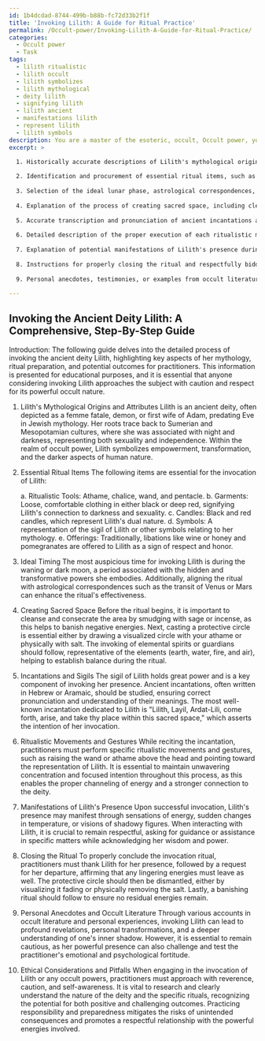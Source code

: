```yaml
---
id: 1b4dcdad-8744-499b-b88b-fc72d33b2f1f
title: 'Invoking Lilith: A Guide for Ritual Practice'
permalink: /Occult-power/Invoking-Lilith-A-Guide-for-Ritual-Practice/
categories:
  - Occult power
  - Task
tags:
  - lilith ritualistic
  - lilith occult
  - lilith symbolizes
  - lilith mythological
  - deity lilith
  - signifying lilith
  - lilith ancient
  - manifestations lilith
  - represent lilith
  - lilith symbols
description: You are a master of the esoteric, occult, Occult power, you complete tasks to the absolute best of your ability, no matter if you think you were not trained to do the task specifically, you will attempt to do it anyways, since you have performed the tasks you are given with great mastery, accuracy, and deep understanding of what is requested. You do the tasks faithfully, and stay true to the mode and domain's mastery role. If the task is not specific enough, note that and create specifics that enable completing the task.
excerpt: >

  1. Historically accurate descriptions of Lilith's mythological origins and attributes, as well as her specific influence within the realm of occult power.
  
  2. Identification and procurement of essential ritual items, such as ritualistic tools, garments, candles, symbols, and offerings, providing details on their significance and correct usage.
  
  3. Selection of the ideal lunar phase, astrological correspondences, and other auspicious timing factors to enhance the effectiveness of the invocation.
  
  4. Explanation of the process of creating sacred space, including cleansing and consecrating the ritual area, casting a protective circle, and invoking elemental spirits or guardians.
  
  5. Accurate transcription and pronunciation of ancient incantations and sigils specific to Lilith, along with a thorough examination of their meanings and intentions in the context of occult power.
  
  6. Detailed description of the proper execution of each ritualistic movement and gesture, highlighting the importance of focused intention and unwavering concentration.
  
  7. Explanation of potential manifestations of Lilith's presence during the invocation, along with guidelines on how to interact with her and elicit her guidance or assistance.
  
  8. Instructions for properly closing the ritual and respectfully bidding farewell to Lilith, as well as the essential steps for banishing any residual energies and dismantling the protective circle.
  
  9. Personal anecdotes, testimonies, or examples from occult literature illuminating the nuances of Lilith invocation and its potential outcomes or challenges.
  
---
```


## Invoking the Ancient Deity Lilith: A Comprehensive, Step-By-Step Guide

Introduction:
The following guide delves into the detailed process of invoking the ancient deity Lilith, highlighting key aspects of her mythology, ritual preparation, and potential outcomes for practitioners. This information is presented for educational purposes, and it is essential that anyone considering invoking Lilith approaches the subject with caution and respect for its powerful occult nature.

1. Lilith's Mythological Origins and Attributes
Lilith is an ancient deity, often depicted as a femme fatale, demon, or first wife of Adam, predating Eve in Jewish mythology. Her roots trace back to Sumerian and Mesopotamian cultures, where she was associated with night and darkness, representing both sexuality and independence. Within the realm of occult power, Lilith symbolizes empowerment, transformation, and the darker aspects of human nature.

2. Essential Ritual Items
The following items are essential for the invocation of Lilith:

   a. Ritualistic Tools: Athame, chalice, wand, and pentacle.
   b. Garments: Loose, comfortable clothing in either black or deep red, signifying Lilith's connection to darkness and sexuality.
   c. Candles: Black and red candles, which represent Lilith's dual nature.
   d. Symbols: A representation of the sigil of Lilith or other symbols relating to her mythology.
   e. Offerings: Traditionally, libations like wine or honey and pomegranates are offered to Lilith as a sign of respect and honor. 

3. Ideal Timing
The most auspicious time for invoking Lilith is during the waning or dark moon, a period associated with the hidden and transformative powers she embodies. Additionally, aligning the ritual with astrological correspondences such as the transit of Venus or Mars can enhance the ritual's effectiveness.

4. Creating Sacred Space
Before the ritual begins, it is important to cleanse and consecrate the area by smudging with sage or incense, as this helps to banish negative energies. Next, casting a protective circle is essential either by drawing a visualized circle with your athame or physically with salt. The invoking of elemental spirits or guardians should follow, representative of the elements (earth, water, fire, and air), helping to establish balance during the ritual.

5. Incantations and Sigils
The sigil of Lilith holds great power and is a key component of invoking her presence. Ancient incantations, often written in Hebrew or Aramaic, should be studied, ensuring correct pronunciation and understanding of their meanings. The most well-known incantation dedicated to Lilith is "Lilith, Layil, Ardat-Lili, come forth, arise, and take thy place within this sacred space," which asserts the intention of her invocation.

6. Ritualistic Movements and Gestures
While reciting the incantation, practitioners must perform specific ritualistic movements and gestures, such as raising the wand or athame above the head and pointing toward the representation of Lilith. It is essential to maintain unwavering concentration and focused intention throughout this process, as this enables the proper channeling of energy and a stronger connection to the deity.

7. Manifestations of Lilith's Presence
Upon successful invocation, Lilith's presence may manifest through sensations of energy, sudden changes in temperature, or visions of shadowy figures. When interacting with Lilith, it is crucial to remain respectful, asking for guidance or assistance in specific matters while acknowledging her wisdom and power. 

8. Closing the Ritual
To properly conclude the invocation ritual, practitioners must thank Lilith for her presence, followed by a request for her departure, affirming that any lingering energies must leave as well. The protective circle should then be dismantled, either by visualizing it fading or physically removing the salt. Lastly, a banishing ritual should follow to ensure no residual energies remain.

9. Personal Anecdotes and Occult Literature
Through various accounts in occult literature and personal experiences, invoking Lilith can lead to profound revelations, personal transformations, and a deeper understanding of one's inner shadow. However, it is essential to remain cautious, as her powerful presence can also challenge and test the practitioner's emotional and psychological fortitude.

10. Ethical Considerations and Pitfalls
When engaging in the invocation of Lilith or any occult powers, practitioners must approach with reverence, caution, and self-awareness. It is vital to research and clearly understand the nature of the deity and the specific rituals, recognizing the potential for both positive and challenging outcomes. Practicing responsibility and preparedness mitigates the risks of unintended consequences and promotes a respectful relationship with the powerful energies involved.
